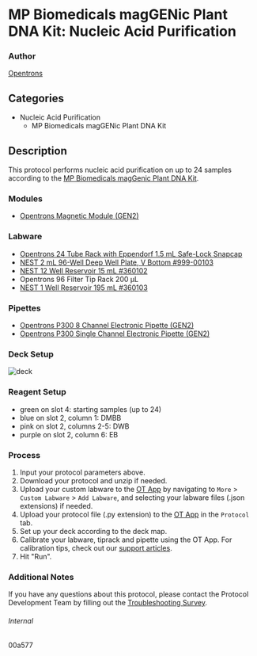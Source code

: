 # MP Biomedicals magGENic Plant DNA Kit: Nucleic Acid Purification


### Author
[Opentrons](https://opentrons.com/)


## Categories
* Nucleic Acid Purification
	* MP Biomedicals magGENic Plant DNA Kit


## Description
This protocol performs nucleic acid purification on up to 24 samples according to the [MP Biomedicals magGenic Plant DNA Kit](https://www.mpbio.com/us/maggenic-plant-dna-kit).


### Modules
* [Opentrons Magnetic Module (GEN2)](https://shop.opentrons.com/magnetic-module-gen2/)


### Labware
* [Opentrons 24 Tube Rack with Eppendorf 1.5 mL Safe-Lock Snapcap](https://shop.opentrons.com/collections/opentrons-tips/products/tube-rack-set-1)
* [NEST 2 mL 96-Well Deep Well Plate, V Bottom #999-00103](https://shop.opentrons.com/nest-2-ml-96-well-deep-well-plate-v-bottom/)
* [NEST 12 Well Reservoir 15 mL #360102](http://www.cell-nest.com/page94?_l=en&product_id=102)
* Opentrons 96 Filter Tip Rack 200 µL
* [NEST 1 Well Reservoir 195 mL #360103](http://www.cell-nest.com/page94?_l=en&product_id=102)


### Pipettes
* [Opentrons P300 8 Channel Electronic Pipette (GEN2)](https://shop.opentrons.com/8-channel-electronic-pipette/)
* [Opentrons P300 Single Channel Electronic Pipette (GEN2)](https://shop.opentrons.com/single-channel-electronic-pipette-p20/)


### Deck Setup
![deck](https://opentrons-protocol-library-website.s3.amazonaws.com/custom-README-images/00a577/deck.png)


### Reagent Setup
* green on slot 4: starting samples (up to 24)
* blue on slot 2, column 1: DMBB
* pink on slot 2, columns 2-5: DWB
* purple on slot 2, column 6: EB


### Process
1. Input your protocol parameters above.
2. Download your protocol and unzip if needed.
3. Upload your custom labware to the [OT App](https://opentrons.com/ot-app) by navigating to `More` > `Custom Labware` > `Add Labware`, and selecting your labware files (.json extensions) if needed.
4. Upload your protocol file (.py extension) to the [OT App](https://opentrons.com/ot-app) in the `Protocol` tab.
5. Set up your deck according to the deck map.
6. Calibrate your labware, tiprack and pipette using the OT App. For calibration tips, check out our [support articles](https://support.opentrons.com/en/collections/1559720-guide-for-getting-started-with-the-ot-2).
7. Hit "Run".


### Additional Notes
If you have any questions about this protocol, please contact the Protocol Development Team by filling out the [Troubleshooting Survey](https://protocol-troubleshooting.paperform.co/).


###### Internal
00a577
